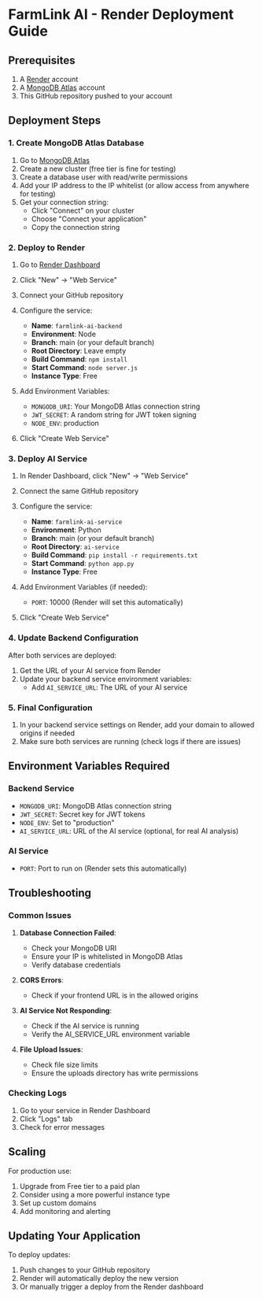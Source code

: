 # FarmLink AI - Render Deployment Guide

## Prerequisites

1. A [Render](https://render.com) account
2. A [MongoDB Atlas](https://www.mongodb.com/cloud/atlas) account
3. This GitHub repository pushed to your account

## Deployment Steps

### 1. Create MongoDB Atlas Database

1. Go to [MongoDB Atlas](https://www.mongodb.com/cloud/atlas)
2. Create a new cluster (free tier is fine for testing)
3. Create a database user with read/write permissions
4. Add your IP address to the IP whitelist (or allow access from anywhere for testing)
5. Get your connection string:
   - Click "Connect" on your cluster
   - Choose "Connect your application"
   - Copy the connection string

### 2. Deploy to Render

1. Go to [Render Dashboard](https://dashboard.render.com)
2. Click "New" → "Web Service"
3. Connect your GitHub repository
4. Configure the service:
   - **Name**: `farmlink-ai-backend`
   - **Environment**: Node
   - **Branch**: main (or your default branch)
   - **Root Directory**: Leave empty
   - **Build Command**: `npm install`
   - **Start Command**: `node server.js`
   - **Instance Type**: Free

5. Add Environment Variables:
   - `MONGODB_URI`: Your MongoDB Atlas connection string
   - `JWT_SECRET`: A random string for JWT token signing
   - `NODE_ENV`: production

6. Click "Create Web Service"

### 3. Deploy AI Service

1. In Render Dashboard, click "New" → "Web Service"
2. Connect the same GitHub repository
3. Configure the service:
   - **Name**: `farmlink-ai-service`
   - **Environment**: Python
   - **Branch**: main (or your default branch)
   - **Root Directory**: `ai-service`
   - **Build Command**: `pip install -r requirements.txt`
   - **Start Command**: `python app.py`
   - **Instance Type**: Free

4. Add Environment Variables (if needed):
   - `PORT`: 10000 (Render will set this automatically)

5. Click "Create Web Service"

### 4. Update Backend Configuration

After both services are deployed:

1. Get the URL of your AI service from Render
2. Update your backend service environment variables:
   - Add `AI_SERVICE_URL`: The URL of your AI service

### 5. Final Configuration

1. In your backend service settings on Render, add your domain to allowed origins if needed
2. Make sure both services are running (check logs if there are issues)

## Environment Variables Required

### Backend Service
- `MONGODB_URI`: MongoDB Atlas connection string
- `JWT_SECRET`: Secret key for JWT tokens
- `NODE_ENV`: Set to "production"
- `AI_SERVICE_URL`: URL of the AI service (optional, for real AI analysis)

### AI Service
- `PORT`: Port to run on (Render sets this automatically)

## Troubleshooting

### Common Issues

1. **Database Connection Failed**:
   - Check your MongoDB URI
   - Ensure your IP is whitelisted in MongoDB Atlas
   - Verify database credentials

2. **CORS Errors**:
   - Check if your frontend URL is in the allowed origins

3. **AI Service Not Responding**:
   - Check if the AI service is running
   - Verify the AI_SERVICE_URL environment variable

4. **File Upload Issues**:
   - Check file size limits
   - Ensure the uploads directory has write permissions

### Checking Logs

1. Go to your service in Render Dashboard
2. Click "Logs" tab
3. Check for error messages

## Scaling

For production use:
1. Upgrade from Free tier to a paid plan
2. Consider using a more powerful instance type
3. Set up custom domains
4. Add monitoring and alerting

## Updating Your Application

To deploy updates:
1. Push changes to your GitHub repository
2. Render will automatically deploy the new version
3. Or manually trigger a deploy from the Render dashboard